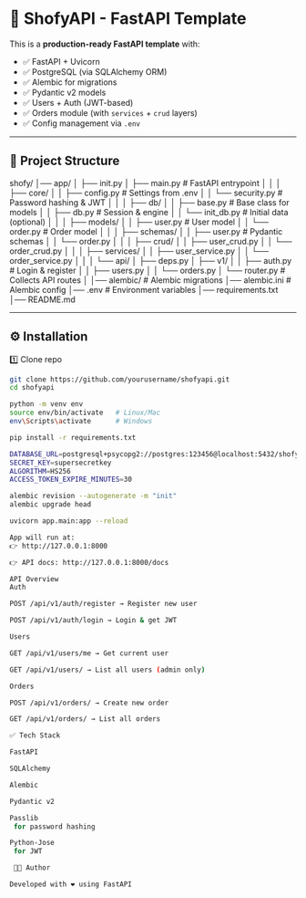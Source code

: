 # 🚀 ShofyAPI - FastAPI Template

This is a **production-ready FastAPI template** with:

- ✅ FastAPI + Uvicorn  
- ✅ PostgreSQL (via SQLAlchemy ORM)  
- ✅ Alembic for migrations  
- ✅ Pydantic v2 models  
- ✅ Users + Auth (JWT-based)  
- ✅ Orders module (with `services` + `crud` layers)  
- ✅ Config management via `.env`

---

## 📂 Project Structure

shofy/
│── app/
│ ├── init.py
│ ├── main.py # FastAPI entrypoint
│ │
│ ├── core/
│ │ ├── config.py # Settings from .env
│ │ └── security.py # Password hashing & JWT
│ │
│ ├── db/
│ │ ├── base.py # Base class for models
│ │ ├── db.py # Session & engine
│ │ └── init_db.py # Initial data (optional)
│ │
│ ├── models/
│ │ ├── user.py # User model
│ │ └── order.py # Order model
│ │
│ ├── schemas/
│ │ ├── user.py # Pydantic schemas
│ │ └── order.py
│ │
│ ├── crud/
│ │ ├── user_crud.py
│ │ └── order_crud.py
│ │
│ ├── services/
│ │ ├── user_service.py
│ │ └── order_service.py
│ │
│ └── api/
│ ├── deps.py
│ ├── v1/
│ │ ├── auth.py # Login & register
│ │ ├── users.py
│ │ └── orders.py
│ └── router.py # Collects API routes
│
│── alembic/ # Alembic migrations
│── alembic.ini # Alembic config
│── .env # Environment variables
│── requirements.txt
│── README.md

---

## ⚙️ Installation

1️⃣ Clone repo  
```bash
git clone https://github.com/yourusername/shofyapi.git
cd shofyapi

python -m venv env
source env/bin/activate   # Linux/Mac
env\Scripts\activate      # Windows

pip install -r requirements.txt

DATABASE_URL=postgresql+psycopg2://postgres:123456@localhost:5432/shofy
SECRET_KEY=supersecretkey
ALGORITHM=HS256
ACCESS_TOKEN_EXPIRE_MINUTES=30

alembic revision --autogenerate -m "init"
alembic upgrade head

uvicorn app.main:app --reload

App will run at:
👉 http://127.0.0.1:8000

👉 API docs: http://127.0.0.1:8000/docs

API Overview
Auth

POST /api/v1/auth/register → Register new user

POST /api/v1/auth/login → Login & get JWT

Users

GET /api/v1/users/me → Get current user

GET /api/v1/users/ → List all users (admin only)

Orders

POST /api/v1/orders/ → Create new order

GET /api/v1/orders/ → List all orders

✅ Tech Stack

FastAPI

SQLAlchemy

Alembic

Pydantic v2

Passlib
 for password hashing

Python-Jose
 for JWT

 🧑‍💻 Author

Developed with ❤️ using FastAPI